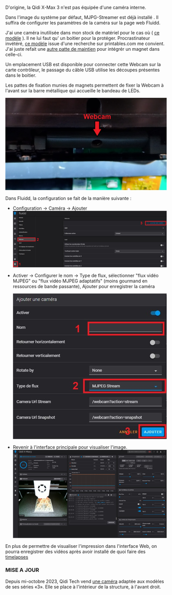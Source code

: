D'origine, la Qidi X-Max 3 n'est pas équipée d'une caméra interne.

Dans l'image du système par défaut, MJPG-Streamer est déjà installé . Il suffira de configurer les paramètres de la caméra sur la page web Fluidd. 

J'ai une caméra inutilisée dans mon stock de matériel pour le cas où ( [ce modèle](https://www.amazon.fr/gp/product/B07WHQYM2W) ).
Il ne lui faut qu' un boitier pour la protéger.
Procrastinateur invétéré, [ce modèle](https://www.printables.com/fr/model/176428-voron-camera-hbv-5640wa) issue d'une recherche sur printables.com me convient.
J'ai juste refait une [autre patte de maintien](../Images/patte_camera.stl) pour intégrér un magnet dans celle-ci.

Un emplacement USB est disponible pour connecter cette Webcam sur la carte contrôleur, le passage du câble USB utilise les découpes présentes dans le boitier.

Les pattes de fixation munies de magnets permettent de fixer la Webcam à l'avant sur la barre métallique qui accueille le bandeau de LEDs.

![Webcam](../Images/my_webcam.jpg)

Dans Fluidd, la configuration se fait de la manière suivante :
- Configuration → Caméra → Ajouter
   ![Fluidd](../Images/fluidd-camera-configuration.jpg)
  
- Activer → Configurer le nom → Type de flux, sélectionner "flux vidéo MJPEG" ou "flux vidéo MJPEG adaptatifs" (moins gourmand en ressources de bande passante), Ajouter pour enregistrer la caméra
  
   ![Fluidd](../Images/fluidd-camera-configuration-ajout.jpg) 

- Revenir à l'interface principale pour visualiser l'image.
   ![Fluidd](../Images/fluidd-webcam.jpg)

En plus de permettre de visualiser l'impression dans l'interface Web, on pourra enregistrer des vidéos après avoir installé de quoi faire des [timelapses](https://github.com/fran6p/Qidi_X-Max3/blob/main/Upgrades/timelapse.md) 

### MISE A JOUR

Depuis mi-octobre 2023, Qidi Tech vend [une caméra](https://qidi3d.com/collections/x-max-3-accessories/products/x-max-3-x-plus-3-x-smart-3-camera)
adaptée aux modèles de ses séries «3». Elle se place à l'intérieur de la structure, à l'avant droit.
